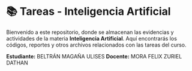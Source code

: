 # 📚 Tareas - Inteligencia Artificial  

Bienvenido a este repositorio, donde se almacenan las evidencias y actividades de la materia **Inteligencia Artificial**. Aquí encontrarás los códigos, reportes y otros archivos relacionados con las tareas del curso.

**Estudiante:** BELTRÁN MAGAÑA ULISES
**Docente:** MORA FELIX ZURIEL DATHAN
